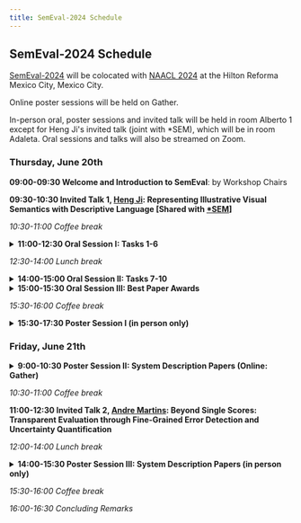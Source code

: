 ```yaml
---
title: SemEval-2024 Schedule
---
```


## SemEval-2024 Schedule

[SemEval-2024](https://semeval.github.io/SemEval2024/) will be colocated with [NAACL 2024](https://2024.naacl.org/) at the Hilton Reforma Mexico City, Mexico City.

Online poster sessions will be held on Gather. 

In-person oral, poster sessions and invited talk will be held in room Alberto 1 except for Heng Ji's invited talk (joint with *SEM), which will be in room Adaleta. Oral sessions and talks will also be streamed on Zoom.

### Thursday, June 20th

<strong>09:00-09:30 Welcome and Introduction to SemEval</strong>: by Workshop Chairs

<strong>09:30-10:30 Invited Talk 1, [Heng Ji](https://cs.illinois.edu/about/people/faculty/hengji): Representing Illustrative Visual Semantics with Descriptive Language [Shared with [*SEM](https://sites.google.com/view/starsem2024/speakers)] </strong>

<em>10:30-11:00 Coffee break</em>

<details><summary><strong>11:00-12:30 Oral Session I: Tasks 1-6</strong></summary>

  - 11:00-11:15	SemEval Task 1: Semantic Textual Relatedness for African and Asian Languages
  - 11:15-11:30	SemEval-2024 Task 2: Safe Biomedical Natural Language Inference for Clinical Trials
  - 11:30-11:45	SemEval-2024 Task 3: Multimodal Emotion Cause Analysis in Conversations
  - 11:45-12:00	SemEval-2024 Task 4: Multilingual Detection of Persuasion Techniques in Memes
  - 12:00-12:15	SemEval-2024 Task 5: Argument Reasoning in Civil Procedure
  - 12:15-12:30	SemEval-2024 Task 6: SHROOM, a Shared-task on Hallucinations and Related Observable Overgeneration Mistakes
</details>

<em>12:30-14:00 Lunch break</em>


<details><summary><strong>14:00-15:00 Oral Session II: Tasks 7-10</strong></summary>
  - 14:00-14:15	SemEval-2024 Task 7: Numeral-Aware Language Understanding and Generation
  - 14:15-14:30	SemEval-2024 Task 8: Multidomain, Multimodel and Multilingual Machine-Generated Text Detection 
  - 14:30-14:45	SemEval-2024 Task 9: BRAINTEASER: A Novel Task Defying Common Sense
  - 14:45-15:00	SemEval 2024 - Task 10: Emotion Discovery and Reasoning its Flip in Conversation (EDiReF)
</details>

<details><summary><strong>15:00-15:30 Oral Session III: Best Paper Awards</strong></summary>
  - 15:00-15:15 Best System Description Paper 1
  - 15:15-15:30	Best System Description Paper 2
</details>

<em>15:30-16:00 Coffee break</em>

<details><summary><strong>15:30-17:30 Poster Session I (in person only)</strong></summary>

  - UAlberta at SemEval-2024 Task 1: A Potpourri of Methods for Quantifying Multilingual Semantic Textual Relatedness and Similarity
  - AAdaM at SemEval-2024 Task 1: Augmentation and Adaptation for Multilingual Semantic Textual Relatedness
  - Pinealai at SemEval-2024 Task 1: Exploring Semantic Relatedness Prediction using Syntactic, TF-IDF, and Distance-Based Features.
  - GIL-IIMAS UNAM at SemEval-2024 Task 1: SAND: An In Depth Analysis of Semantic Relatedness Using Regression and Similarity Characteristics
  - VerbaNexAI Lab at SemEval-2024 Task 1: A Multilayer Artificial Intelligence Model for Semantic Relationship Detection
  - CLaC at SemEval-2024 Task 2: Faithful Clinical Trial Inference
  - UniBuc at SemEval-2024 Task 2: Tailored Prompting with Solar for Clinical NLI
  - SEME at SemEval-2024 Task 2: Comparing Masked and Generative Language Models on Natural Language Inference for Clinical Trials
  - Saama Technologies at SemEval-2024 Task 2: Three-module System for NLI4CT Enhanced by LLM-generated Intermediate Labels
  - UWBA at SemEval-2024 Task 3: Dialogue Representation and Multimodal Fusion for Emotion Cause Analysis
  - PetKaz at SemEval-2024 Task 3: Advancing Emotion Classification with an LLM for Emotion-Cause Pair Extraction in Conversations
  - VerbaNexAI Lab at SemEval-2024 Task 3: Deciphering emotional causality in conversations using multimodal analysis approach
  - BDA at SemEval-2024 Task 4: Detection of Persuasion in Memes Across Languages with Ensemble Learning and External Knowledge
   - BERTastic at SemEval-2024 Task 4: State-of-the-Art Multilingual Propaganda Detection in Memes via Zero-Shot Learning with Vision-Language Models
  - OtterlyObsessedWithSemantics at SemEval-2024 Task 4: Developing a Hierarchical Multi-Label Classification Head for Large Language Models
  - GreyBox at SemEval-2024 Task 4: Progressive Fine-tuning (for Multilingual Detection of Propaganda Techniques)
  - BCAmirs at SemEval-2024 Task 4: Beyond Words: A Multimodal and Multilingual Exploration of Persuasion in Memes
  - Pauk at SemEval-2024 Task 4: A Neuro-Symbolic Method for Consistent Classification of Propaganda Techniques in Memes
  - Edinburgh Clinical NLP at SemEval-2024 Task 2: Fine-tune your model unless you have access to GPT-4    
</details>


### Friday, June 21th

<details><summary><strong>9:00-10:30 Poster Session II: System Description Papers (Online: Gather)</strong></summary>

  - WarwickNLP at SemEval-2024 Task 1: Low-Rank Cross-Encoders for Efficient Semantic Textual Relatedness
  - MBZUAI-UNAM at SemEval-2024 Task 1: Sentence-CROBI, a Simple Cross-Bi-Encoder-Based Neural Network Architecture for Semantic Textual Relatedness
  - MasonTigers at SemEval-2024 Task 1: An Ensemble Approach for Semantic Textual Relatedness
  - DFKI-NLP at SemEval-2024 Task 2: Towards Robust LLMs Using Data Perturbations and MinMax Training
  - FZI-WIM at SemEval-2024 Task 2: Self-Consistent CoT for Complex NLI in Biomedical Domain
  - Lisbon Computational Linguists at SemEval-2024 Task 2: Using a Mistral-7B Model and Data Augmentation
  - CaresAI at SemEval-2024 Task 2: Improving Natural Language Inference in Clinical Trial Data using Model Ensemble and Data Explanation
  - BAMBAS at SemEval-2024 Task 4: How far can we get without looking at hierarchies?
  - Fralak at SemEval-2024 Task 4: combining RNN-generated hierarchy paths with simple neural nets for hierarchical multilabel text classification in a multilingual zero-shot setting
  - Snarci at SemEval-2024 Task 4: Themis Model for Binary Classification of Memes
  - EURECOM at SemEval-2024 Task 4: Hierarchical Loss and Model Ensembling in Detecting Persuasion Techniques
  - whatdoyoumeme at SemEval-2024 Task 4: Hierarchical-label aware cross-lingual persuasion detection using translated texts
  - NLPNCHU at SemEval-2024 Task 4: A Comparison of MDHC Strategy and In-domain Pre-training for Multilingual Detection of Persuasion Techniques in Memes
  - SU-FMI at SemEval-2024 Task 5: From BERT Fine-Tuning to LLM Prompt Engineering - Approaches in Legal Argument Reasoning
  - Halu-NLP at SemEval-2024 Task 6: MetaCheckGPT - A Multi-task Hallucination Detection using LLM uncertainty and meta-models
  - SmurfCat at SemEval-2024 Task 6: Leveraging Synthetic Data for Hallucination Detection
  - AlphaIntellect at SemEval-2024 Task 6: Detection of Hallucinations in Generated Text
  - ClusterCore at SemEval-2024 Task 7: Few Shot Prompting With Large Language Models for Numeral-Aware Headline Generation
  - Bit_numeval at SemEval-2024 Task 7: Enhance Numerical Sensitivity and Reasoning Completeness for Quantitative Understanding
  - Genaios at SemEval-2024 Task 8: Detecting Machine-Generated Text by Mixing Language Model Probabilistic Features
  - RFBES at SemEval-2024 Task 8: Investigating Syntactic and Semantic Features for Distinguishing AI-Generated and Human-Written Texts
  - MasonTigers at SemEval-2024 Task 8: Performance Analysis of Transformer-based Models on Machine-Generated Text Detection
  - AIpom at SemEval-2024 Task 8: Detecting AI-produced Outputs in M4
  - DeepPavlov at SemEval-2024 Task 8: Leveraging Transfer Learning for Detecting Boundaries of Machine-Generated Texts
  - OUNLP at SemEval-2024 Task 9: Retrieval-Augmented Generation for Solving Brain Teasers with LLMs
  - MasonTigers at SemEval-2024 Task 9: Solving Puzzles with an Ensemble of Chain-of-Thought Prompts
  - CLTeam1 at SemEval-2024 Task 10: Large Language Model based ensemble for Emotion Detection in Hinglish
  - FeedForward at SemEval-2024 Task 10: Trigger and sentext-height enriched emotion analysis in multi-party conversations
</details>

<em>10:30-11:00 Coffee break</em>

<strong>11:00-12:30 Invited Talk 2, [Andre Martins](https://andre-martins.github.io/): Beyond Single Scores: Transparent Evaluation through Fine-Grained Error Detection and Uncertainty Quantification</strong>

<em>12:00-14:00 Lunch break</em>

<details><summary><strong>14:00-15:30 Poster Session III: System Description Papers (in person only)</strong></summary>

  - Archimedes-AUEB at SemEval-2024 Task 5: LLM explains Civil Procedure
  - TU Wien at SemEval-2024 Task 6: Unifying Model-Agnostic and Model-Aware Techniques for Hallucination Detection
  - HaRMoNEE at SemEval-2024 Task 6: Tuning-based Approaches to Hallucination Recognition
  - Pollice Verso at SemEval-2024 Task 6: The Roman Empire Strikes Back
  - CYUT at SemEval-2024 Task 7: A Numerals Augmentation and Feature Enhancement Approach to Numeral Reading Comprehension
  - Infrrd.ai at SemEval-2024 Task 7: RAG-based end-to-end training to generate headlines and numbers
  - hinoki at SemEval-2024 Task 7: NumEval Task 3: Numeral-Aware Headline Generation (English)
  - Team Unibuc - NLP at SemEval-2024 Task 8: Transformer and Hybrid Deep Learning Based Models for Machine-Generated Text Detection
  - iimasNLP at SemEval-2024 Task 8: Unveiling structure-aware language models for automatic generated text identification
  - PetKaz at SemEval-2024 Task 8: Can Linguistics Capture the Specifics of LLM-generated Text?
  - FI Group at SemEval-2024 Task 8: A Syntactically Motivated Architecture for Multilingual Machine-Generated Text Detection
  - CLULab-UofA at SemEval-2024 Task 8: Detecting Machine-Generated Text Using Triplet-Loss-Trained Text Similarity and Text Classification
  - SINAI at SemEval-2024 Task 8: Fine-tuning on Words and Perplexity as Features for Detecting Machine Written Text
  - VerbaNexAI Lab at SemEval-2024 Task 10: Emotion recognition and reasoning in mixed-coded conversations based on an NRC VAD approach
  - UCSC NLP at SemEval-2024 Task 10: Emotion Discovery and Reasoning its Flip in Conversation (EDiReF)
  - CLaC at SemEval-2024 Task 4: Decoding Persuasion in Memes – An Ensemble of Language Models with Paraphrase Augmentation
 </details>

<em>15:30-16:00 Coffee break</em>

<em>16:00-16:30 Concluding Remarks</em>
